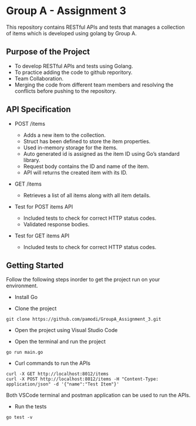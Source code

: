 # Group A - Assignment 3

This repository contains RESTful APIs and tests that manages a collection of items which is developed using golang by Group A.

## Purpose of the Project 
* To develop RESTful APIs and tests using Golang.
* To practice adding the code to github reporitory.
* Team Collaboration.
* Merging the code from different team members and resolving the conflicts before pushing to the repository.

## API Specification

* POST /items
	* Adds a new item to the collection.
	* Struct has been defined to store the item properties.
	* Used in-memory storage for the items.
	* Auto generated id is assigned as the item ID using Go’s standard library.
	* Request body contains the ID and name of the item.
	* API will returns the created item with its ID.

* GET /items 
	* Retrieves a list of all items along with all item details.

* Test for POST items API
	* Included tests to check for correct HTTP status codes.
	* Validated response bodies.

* Test for GET items API
	* Included tests to check for correct HTTP status codes.


## Getting Started 

Follow the following steps inorder to get the project run on your environment.

* Install Go

* Clone the project

```
git clone https://github.com/pamodi/GroupA_Assignment_3.git
```

* Open the project using Visual Studio Code

* Open the terminal and run the project

```
go run main.go
```

* Curl commands to run the APIs

```
curl -X GET http://localhost:8012/items
curl -X POST http://localhost:8012/items -H "Content-Type: application/json" -d '{"name":"Test Item"}'
```

Both VSCode terminal and postman application can be used to run the APIs.

* Run the tests

```
go test -v
```
